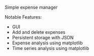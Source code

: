 Simple expense manager

Notable Features:
- GUI
- Add and delete expenses
- Persistent storage with JSON
- Expense analysis using matplotlib
- Time series analysis using matplotlib
